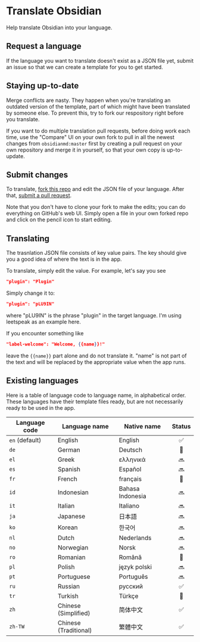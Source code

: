 # Translate Obsidian

Help translate Obsidian into your language.

## Request a language

If the language you want to translate doesn't exist as a JSON file yet, submit an issue so that we can create a template for you to get started.

## Staying up-to-date

Merge conflicts are nasty. They happen when you're translating an outdated version of the template, part of which might have been translated by someone else. To prevent this, try to fork our respository right before you translate.

If you want to do multiple translation pull requests, before doing work each time, use the "Compare" UI on your own fork to pull in all the newest changes from `obsidianmd:master` first by creating a pull request on your own repository and merge it in yourself, so that your own copy is up-to-update.

## Submit changes

To translate, [fork this repo](https://guides.github.com/activities/forking/) and edit the JSON file of your language. After that, [submit a pull request](https://guides.github.com/activities/forking/).

Note that you don't have to clone your fork to make the edits; you can do everything on GitHub's web UI. Simply open a file in your own forked repo and click on the pencil icon to start editing.

## Translating

The trasnlation JSON file consists of key value pairs. The key should give you a good idea of where the text is in the app.

To translate, simply edit the value. For example, let's say you see

```json
"plugin": "Plugin"
```

Simply change it to:

```json
"plugin": "pLU9IN"
```

where "pLU9IN" is the phrase "plugin" in the target language. I'm using leetspeak as an example here.

If you encounter something like

```json
"label-welcome": "Welcome, {{name}}!"
```
leave the `{{name}}` part alone and do not translate it. "name" is not part of the text and will be replaced by the appropriate value when the app runs.

## Existing languages

Here is a table of language code to language name, in alphabetical order. These languages have their template files ready, but are not necessarily ready to be used in the app.

| Language code | Language name | Native name | Status |
| --- | --- | --- | :---: |
| `en` (default) | English | English | ✅ |
| `de` | German | Deutsch | 🚧 | 🔜 |
| `el` | Greek | ελληνικά | 🔜 |
| `es` | Spanish | Español | 🔜 |
| `fr` | French | français | 🚧 | 🔜 |
| `id` | Indonesian | Bahasa Indonesia | 🔜 |
| `it` | Italian | Italiano | 🔜 |
| `ja` | Japanese | 日本語 | 🔜 |
| `ko` | Korean | 한국어 | 🔜 |
| `nl` | Dutch | Nederlands | 🔜 |
| `no` | Norwegian | Norsk | 🔜 |
| `ro` | Romanian | Română | 🚧 |
| `pl` | Polish | język polski | 🔜 |
| `pt` | Portuguese | Português | 🔜 |
| `ru` | Russian | русский | ✅ |
| `tr` | Turkish | Türkçe | 🚧 |
| `zh` | Chinese (Simplified) | 简体中文 | ✅ |
| `zh-TW` | Chinese (Traditional) | 繁體中文 | ✅ |


